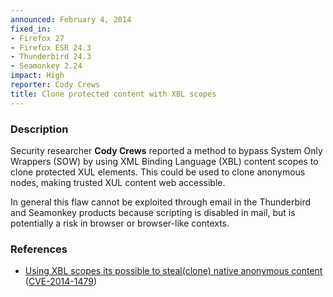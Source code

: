 ```yaml
---
announced: February 4, 2014
fixed_in:
- Firefox 27
- Firefox ESR 24.3
- Thunderbird 24.3
- Seamonkey 2.24
impact: High
reporter: Cody Crews
title: Clone protected content with XBL scopes
---
```


<h3>Description</h3>

<p>Security researcher <strong>Cody Crews</strong> reported a method to bypass
System Only Wrappers (SOW) by using XML Binding Language (XBL) content scopes to
clone protected XUL elements. This could be used to clone anonymous nodes,
making trusted XUL content web accessible.
</p>

<p class="note">In general this flaw cannot be exploited through email in the
Thunderbird and Seamonkey products because scripting is disabled in mail, but is
potentially a risk in browser or browser-like contexts.</p>

<h3>References</h3>

<ul>
  <li><a href="https://bugzilla.mozilla.org/show_bug.cgi?id=911864">
       Using XBL scopes its possible to steal(clone) native anonymous
content</a> (<a href="http://cve.mitre.org/cgi-bin/cvename.cgi?name=CVE-2014-1479" class="ex-ref">CVE-2014-1479</a>)</li>
</ul>



